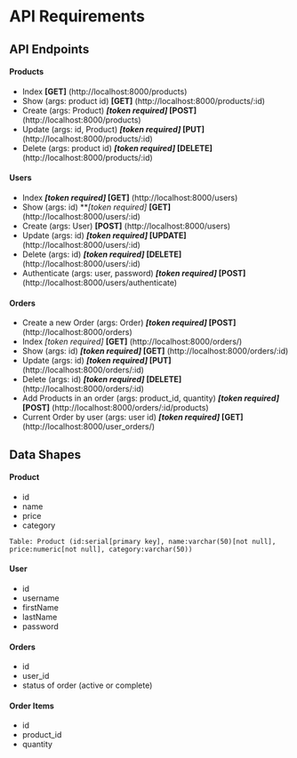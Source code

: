 # API Requirements

## API Endpoints
#### Products
- Index **[GET]** (http://localhost:8000/products)
- Show (args: product id) **[GET]** (http://localhost:8000/products/:id)
- Create (args: Product) ***[token required]* [POST]** (http://localhost:8000/products)
- Update (args: id, Product) ***[token required]* [PUT]** (http://localhost:8000/products/:id)
- Delete (args: product id) ***[token required]* [DELETE]** (http://localhost:8000/products/:id)

#### Users
- Index ***[token required]* [GET]** (http://localhost:8000/users)
- Show (args: id) ***[token required]* **[GET]** (http://localhost:8000/users/:id)
- Create (args: User) **[POST]** (http://localhost:8000/users)
- Update (args: id) ***[token required]* [UPDATE]** (http://localhost:8000/users/:id)
- Delete (args: id) ***[token required]* [DELETE]** (http://localhost:8000/users/:id)
- Authenticate (args: user, password) ***[token required]* [POST]** (http://localhost:8000/users/authenticate)

#### Orders
- Create a new Order (args: Order) ***[token required]* [POST]** (http://localhost:8000/orders)
- Index *[token required]* **[GET]** (http://localhost:8000/orders/)
- Show (args: id) ***[token required]* [GET]** (http://localhost:8000/orders/:id)
- Update (args: id) ***[token required]* [PUT]** (http://localhost:8000/orders/:id)
- Delete (args: id) ***[token required]* [DELETE]** (http://localhost:8000/orders/:id)
- Add Products in an order (args: product_id, quantity) ***[token required]* [POST]** (http://localhost:8000/orders/:id/products)
- Current Order by user (args: user id) ***[token required]* [GET]** (http://localhost:8000/user_orders/) 

## Data Shapes
#### Product
- id
- name
- price
- category

```
Table: Product (id:serial[primary key], name:varchar(50)[not null], price:numeric[not null], category:varchar(50))
```


#### User
- id
- username
- firstName
- lastName
- password

#### Orders
- id
- user_id
- status of order (active or complete)

#### Order Items
- id
- product_id
- quantity


